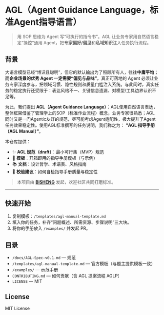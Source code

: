 # AGL（Agent Guidance Language，标准Agent指导语言）

> 用 SOP 思维为 Agent 写“可执行的指令书”。AGL 让业务专家用自然语言稳定“操控”通用 Agent，把**专家偏好/偏见**和**私域知识**注入任务执行流程。

## 背景
大语言模型已经“博识且聪明”，但它的默认输出为了照顾所有人，往往**中庸平均**；而**企业场景的优秀 Agent 一定需要“偏见与品味”**。真正可落地的 Agent 必须让业务专家深度参与，把领域习惯、隐性规则和质量门槛注入系统。与此同时，真实任务的稳定执行还受限于：表达风格不一、关键信息遗漏、对模型/工具边界认识不足等。

为此，我们提出 **AGL（Agent Guidance Language）**：AGL使用自然语言表达，整体框架借鉴了管理学上的SOP（标准作业流程）概念，业务专家很熟悉；AGL同时又是一门Agentic友好的规范，尽可能考虑Agent适配性，极大提升了Agent任务效果稳定性。使用AGL标准撰写的任务说明，我们称之为： **“AGL 指导手册（AGL Manual）”**。

本仓库提供：
- ✨ **AGL 规范（draft）**：最小可行集（MVP）规范
- 🧩 **模板**：开箱即用的指导手册模板（与示例）
- 📚 **文档**：设计哲学、术语表、风格指南
- 🧪 **校验建议**：如何自检指导手册质量与稳定性

> 本项目由 **[BISHENG](https://github.com/dataelement/bisheng)** 发起，欢迎社区共同打磨标准。

---

## 快速开始
1. 复制模板：`/templates/agl-manual-template.md`
2. 填入你的任务，补齐“问题概述、所需资源、步骤说明”三大块。
3. 将你的手册放入 `/examples/` 并发起 PR。

## 目录
- `/docs/AGL-Spec-v0.1.md` — 规范
- `/templates/agl-manual-template.md` — 官方模板（与题主提供模板一致）
- `/examples/` — 示范手册
- `CONTRIBUTING.md` — 如何贡献（含 AGL 提案流程 AGLP）
- `LICENSE` — MIT


## License
MIT License
